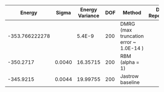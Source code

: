 | Energy         | Sigma  | Energy Variance | DOF | Method                                 | Data Repository |
|----------------|--------|-----------------|-----|----------------------------------------|-----------------|
| -353.766222278 |        | 5.4E-9          | 200 | DMRG (max truncation error ~ 1.0E-14 ) |                 |
| -350.2717      | 0.0040 | 16.35715        | 200 | RBM (alpha = 1)                        |                 |
| -345.9215      | 0.0044 | 19.99755        | 200 | Jastrow baseline                       |                 |

